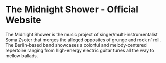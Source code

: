 # The Midnight Shower - Official Website

The Midnight Shower is the music project of singer/multi-instrumentalist Soma Zsoter that merges the alleged opposites of grunge and rock n' roll. The Berlin-based band showcases a colorful and melody-centered repertoire ranging from high-energy electric guitar tunes all the way to mellow ballads.